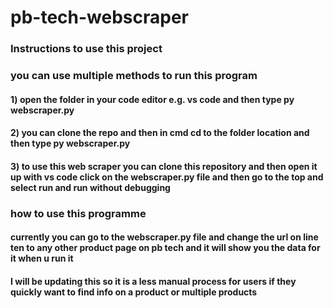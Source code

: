 ﻿# pb-tech-webscraper

### Instructions to use this project

### you can use multiple methods to run this program
#### 1) open the folder in your code editor e.g. vs code and then type py webscraper.py
#### 2) you can clone the repo and then in cmd cd to the folder location and then type py webscraper.py
#### 3) to use this web scraper you can clone this repository and then open it up with vs code click on the webscraper.py file and then go to the top and select run and run without debugging

### how to use this programme

#### currently you can go to the webscraper.py file and change the url on line ten to any other product page on pb tech and it will show you the data for it when u run it
#### I will be updating this so it is a less manual process for users if they quickly want to find info on a product or multiple products
